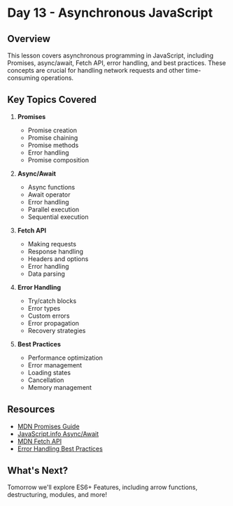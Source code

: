 # Day 13 - Asynchronous JavaScript

## Overview
This lesson covers asynchronous programming in JavaScript, including Promises, async/await, Fetch API, error handling, and best practices. These concepts are crucial for handling network requests and other time-consuming operations.

## Key Topics Covered
1. **Promises**
   - Promise creation
   - Promise chaining
   - Promise methods
   - Error handling
   - Promise composition

2. **Async/Await**
   - Async functions
   - Await operator
   - Error handling
   - Parallel execution
   - Sequential execution

3. **Fetch API**
   - Making requests
   - Response handling
   - Headers and options
   - Error handling
   - Data parsing

4. **Error Handling**
   - Try/catch blocks
   - Error types
   - Custom errors
   - Error propagation
   - Recovery strategies

5. **Best Practices**
   - Performance optimization
   - Error management
   - Loading states
   - Cancellation
   - Memory management

## Resources
- [MDN Promises Guide](https://developer.mozilla.org/en-US/docs/Web/JavaScript/Guide/Using_promises)
- [JavaScript.info Async/Await](https://javascript.info/async-await)
- [MDN Fetch API](https://developer.mozilla.org/en-US/docs/Web/API/Fetch_API)
- [Error Handling Best Practices](https://www.w3schools.com/js/js_errors.asp)

## What's Next?
Tomorrow we'll explore ES6+ Features, including arrow functions, destructuring, modules, and more! 